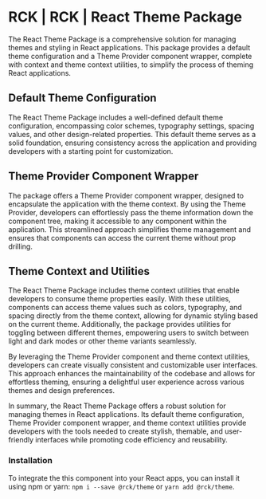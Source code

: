 # RCK | RCK | React Theme Package

The React Theme Package is a comprehensive solution for managing themes and styling in React applications. This package provides a default theme configuration and a Theme Provider component wrapper, complete with context and theme context utilities, to simplify the process of theming React applications.

## Default Theme Configuration

The React Theme Package includes a well-defined default theme configuration, encompassing color schemes, typography settings, spacing values, and other design-related properties. This default theme serves as a solid foundation, ensuring consistency across the application and providing developers with a starting point for customization.

## Theme Provider Component Wrapper

The package offers a Theme Provider component wrapper, designed to encapsulate the application with the theme context. By using the Theme Provider, developers can effortlessly pass the theme information down the component tree, making it accessible to any component within the application. This streamlined approach simplifies theme management and ensures that components can access the current theme without prop drilling.

## Theme Context and Utilities

The React Theme Package includes theme context utilities that enable developers to consume theme properties easily. With these utilities, components can access theme values such as colors, typography, and spacing directly from the theme context, allowing for dynamic styling based on the current theme. Additionally, the package provides utilities for toggling between different themes, empowering users to switch between light and dark modes or other theme variants seamlessly.

By leveraging the Theme Provider component and theme context utilities, developers can create visually consistent and customizable user interfaces. This approach enhances the maintainability of the codebase and allows for effortless theming, ensuring a delightful user experience across various themes and design preferences.

In summary, the React Theme Package offers a robust solution for managing themes in React applications. Its default theme configuration, Theme Provider component wrapper, and theme context utilities provide developers with the tools needed to create stylish, themable, and user-friendly interfaces while promoting code efficiency and reusability.

### Installation 

To integrate the this component into your React apps, you can install it using npm or yarn: `npm i --save @rck/theme` or `yarn add @rck/theme`.
